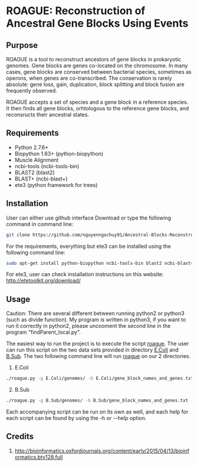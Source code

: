 # ROAGUE: **R**econstruction **o**f **A**ncestral **G**ene Blocks **U**sing **E**vents
## Purpose

ROAGUE is a tool to reconstruct ancestors of gene blocks in prokaryotic genomes. Gene blocks are genes co-located on the chromosome. In many cases, gene blocks are
conserved between bacterial species, sometimes as operons, when genes are co-transcribed. The conservation is rarely absolute: gene loss, gain, duplication, block
splitting and block fusion are frequently observed. 

ROAGUE accepts a set of species and a gene block in a reference species. It then finds all gene blocks, orhtologous to the reference gene blocks, and reconsructs their
ancestral states.

## Requirements
* Python 2.7.6+
* Biopython 1.63+ (python-biopython)
* Muscle Alignment
* ncbi-tools (ncbi-tools-bin)
* BLAST2 (blast2)
* BLAST+ (ncbi-blast+)
* ete3 (python framework for trees)

## Installation
User can either use github interface Download or type the following command in command line:
```bash
git clone https://github.com/nguyenngochuy91/Ancestral-Blocks-Reconstruction
```
For the requirements, everything but ete3 can be installed using the following command line:
```bash
sudo apt-get install python-biopython ncbi-tools-bin blast2 ncbi-blast+ muscle
```

For ete3, user can check installation instructions on this website: http://etetoolkit.org/download/

## Usage

Caution:
There are several different between running python2 or python3 (such as divide function). My program is written in python3, if you want to run it correctly in python2, please uncooment the second line in the program "findParent_local.py".

The easiest way to run the project is to execute the script [roague](https://github.com/nguyenngochuy91/Ancestral-Blocks-Reconstruction/blob/master/roague.py). The user can run this script on the two data sets provided in directory [E.Coli](https://github.com/nguyenngochuy91/Ancestral-Blocks-Reconstruction/tree/master/E.Coli) and [B.Sub](https://github.com/nguyenngochuy91/Ancestral-Blocks-Reconstruction/tree/master/B.Sub). The two following command line will run [roague](https://github.com/nguyenngochuy91/Ancestral-Blocks-Reconstruction/blob/master/roague.py) on our 2 directories.
1. E.Coli
```bash
./roague.py -g E.Coli/genomes/ -b E.Coli/gene_block_names_and_genes.txt -r NC_000913 -f E.Coli/phylo_order.txt -m global
```
2. B.Sub 
```bash
./roague.py -g B.Sub/genomes/ -b B.Sub/gene_block_names_and_genes.txt -r NC_000964 -f B.Sub/phylo_order.txt -m global
```

Each accompanying script can be run on its own as well, and each help for each script can be found by
using the -h or --help option.


## Credits
1. http://bioinformatics.oxfordjournals.org/content/early/2015/04/13/bioinformatics.btv128.full 



